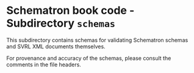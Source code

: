 # Schematron book code - Subdirectory `schemas`

This subdirectory contains schemas for validating Schematron schemas and SVRL XML documents themselves.

For provenance and accuracy of the schemas, please consult the comments in the file headers.
